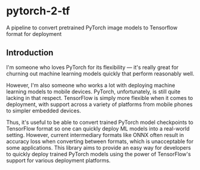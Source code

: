 # pytorch-2-tf
A pipeline to convert pretrained PyTorch image models to Tensorflow format for deployment

## Introduction

I'm someone who loves PyTorch for its flexibility — it's really great for churning out machine learning models quickly that perform reasonably well.

However, I'm also someone who works a lot with deploying machine learning models to mobile devices. PyTorch, unfortunately, is still quite lacking in that respect.
TensorFlow is simply more flexible when it comes to deployment, with support across a variety of platforms from mobile phones to simpler embedded devices.

Thus, it's useful to be able to convert trained PyTorch model checkpoints to TensorFlow format so one can quickly deploy ML models into a real-world setting. However, current intermediary formats like ONNX often result in accuracy loss when converting between formats, which is unacceptable for some applications. This library aims to provide an easy way for developers to quickly deploy trained PyTorch models using the power of TensorFlow's support for various deployment platforms.
